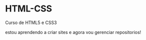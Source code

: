 # HTML-CSS
 Curso de HTML5 e CSS3

estou aprendendo a criar sites e agora vou gerenciar repositorios!
